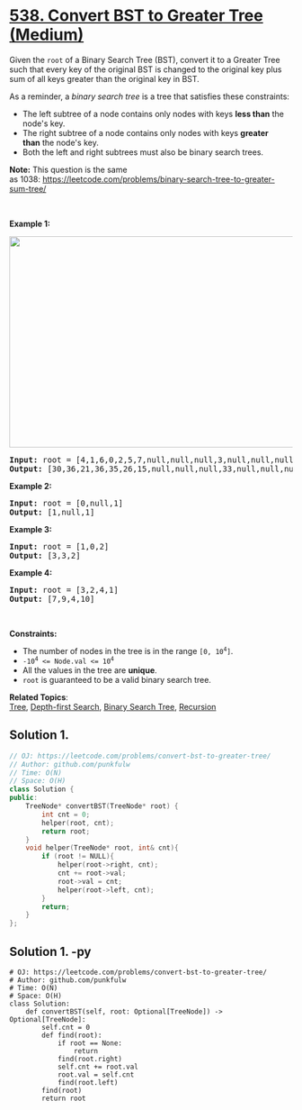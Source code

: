 # [538. Convert BST to Greater Tree (Medium)](https://leetcode.com/problems/convert-bst-to-greater-tree/)

<p>Given the <code>root</code> of a Binary Search Tree (BST), convert it to a Greater Tree such that every key of the original BST is changed to the original key plus sum of all keys greater than the original key in BST.</p>

<p>As a reminder, a <em>binary search tree</em> is a tree that satisfies these constraints:</p>

<ul>
	<li>The left subtree of a node contains only nodes with keys&nbsp;<strong>less than</strong>&nbsp;the node's key.</li>
	<li>The right subtree of a node contains only nodes with keys&nbsp;<strong>greater than</strong>&nbsp;the node's key.</li>
	<li>Both the left and right subtrees must also be binary search trees.</li>
</ul>

<p><strong>Note:</strong> This question is the same as&nbsp;1038:&nbsp;<a href="https://leetcode.com/problems/binary-search-tree-to-greater-sum-tree/">https://leetcode.com/problems/binary-search-tree-to-greater-sum-tree/</a></p>

<p>&nbsp;</p>
<p><strong>Example 1:</strong></p>
<img alt="" src="https://assets.leetcode.com/uploads/2019/05/02/tree.png" style="width: 550px; height: 375px;">
<pre><strong>Input:</strong> root = [4,1,6,0,2,5,7,null,null,null,3,null,null,null,8]
<strong>Output:</strong> [30,36,21,36,35,26,15,null,null,null,33,null,null,null,8]
</pre>

<p><strong>Example 2:</strong></p>

<pre><strong>Input:</strong> root = [0,null,1]
<strong>Output:</strong> [1,null,1]
</pre>

<p><strong>Example 3:</strong></p>

<pre><strong>Input:</strong> root = [1,0,2]
<strong>Output:</strong> [3,3,2]
</pre>

<p><strong>Example 4:</strong></p>

<pre><strong>Input:</strong> root = [3,2,4,1]
<strong>Output:</strong> [7,9,4,10]
</pre>

<p>&nbsp;</p>
<p><strong>Constraints:</strong></p>

<ul>
	<li>The number of nodes in the tree is in the range <code>[0, 10<sup>4</sup>]</code>.</li>
	<li><code>-10<sup>4</sup> &lt;= Node.val &lt;= 10<sup>4</sup></code></li>
	<li>All the values in the tree are <strong>unique</strong>.</li>
	<li><code>root</code> is guaranteed to be a valid binary search tree.</li>
</ul>

**Related Topics**:  
[Tree](https://leetcode.com/tag/tree/), [Depth-first Search](https://leetcode.com/tag/depth-first-search/), [Binary Search Tree](https://leetcode.com/tag/binary-search-tree/), [Recursion](https://leetcode.com/tag/recursion/)

## Solution 1.

```cpp
// OJ: https://leetcode.com/problems/convert-bst-to-greater-tree/
// Author: github.com/punkfulw
// Time: O(N)
// Space: O(H)
class Solution {
public:
    TreeNode* convertBST(TreeNode* root) {
        int cnt = 0;
        helper(root, cnt);
        return root;
    }
    void helper(TreeNode* root, int& cnt){
        if (root != NULL){
            helper(root->right, cnt);
            cnt += root->val;
            root->val = cnt;
            helper(root->left, cnt);
        }
        return;
    }
};
```

## Solution 1. -py

```python3
# OJ: https://leetcode.com/problems/convert-bst-to-greater-tree/
# Author: github.com/punkfulw
# Time: O(N)
# Space: O(H)
class Solution:
    def convertBST(self, root: Optional[TreeNode]) -> Optional[TreeNode]:
        self.cnt = 0
        def find(root):
            if root == None:
                return 
            find(root.right)
            self.cnt += root.val
            root.val = self.cnt
            find(root.left)
        find(root)
        return root
```
